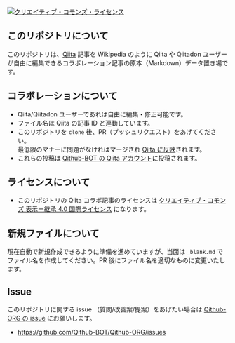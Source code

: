 <a rel="license" href="http://creativecommons.org/licenses/by-sa/4.0/"><img alt="クリエイティブ・コモンズ・ライセンス" style="border-width:0" src="https://i.creativecommons.org/l/by-sa/4.0/80x15.png" /></a>

## このリポジトリについて

このリポジトリは、[Qiita](https://qiita.com "Qiita プログラマのための技術情報共有サービス") 記事を Wikipedia のように Qiita や Qiitadon ユーザーが自由に編集できるコラボレーション記事の原本（Markdown）データ置き場です。

## コラボレーションについて

- Qiita/Qiitadon ユーザーであれば自由に編集・修正可能です。
- ファイル名は Qiita の記事 ID と連動しています。
- このリポジトリを `clone` 後、PR（プッシュリクエスト）をあげてください。<br>最低限のマナーに問題がなければマージされ [Qiita に反映](https://qiita.com/Qithub)されます。
- これらの投稿は [Qithub-BOT の Qiita アカウント](https://qiita.com/Qithub)に投稿されます。

## ライセンスについて

- このリポジトリの Qiita コラボ記事のライセンスは [クリエイティブ・コモンズ 表示ー継承 4.0 国際ライセンス](https://github.com/Qithub-BOT/Qithub-ORG/blob/master/LICENSE_OUTLINE.md) になります。

## 新規ファイルについて

現在自動で新規作成できるように準備を進めていますが、当面は `_blank.md` でファイル名を作成してください。PR 後にファイル名を適切なものに変更いたします。

## Issue

このリポジトリに関する issue （質問/改善案/提案）をあげたい場合は [Qithub-ORG の issue](https://github.com/Qithub-BOT/Qithub-ORG/issues) にお願いします。

- https://github.com/Qithub-BOT/Qithub-ORG/issues


